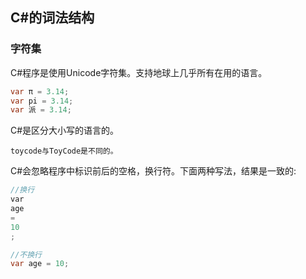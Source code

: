 ## C#的词法结构

### 字符集

C#程序是使用Unicode字符集。支持地球上几乎所有在用的语言。

```csharp
var π = 3.14;
var pi = 3.14;
var 派 = 3.14;
```

C#是区分大小写的语言的。

`toycode与ToyCode是不同的。`

C#会忽略程序中标识前后的空格，换行符。下面两种写法，结果是一致的:

```csharp
//换行
var 
age 
=
10
;

//不换行
var age = 10;
```
